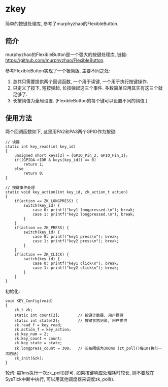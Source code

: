 # zkey

简单的按键处理库, 参考了murphyzhao的FlexibleButton.

## 简介

murphyzhao的FlexibleButton是一个强大的按键处理库, 链接: https://github.com/murphyzhao/FlexibleButton. 

参考FlexibleButton实现了一个极简版, 主要不同之处:

1. 总共只需要提供两个回调函数, 一个用于读键, 一个用于执行按键操作.
2. 只定义了按下, 短按弹起, 长按弹起这三个事件. 多数简单应用其实有这三个就足够了.
3. 长按阈值为全局设置. (FlexibleButton的每个键可以设置不同的阈值.)

## 使用方法

两个回调函数如下, 这里用PA2和PA3两个GPIO作为按键:

    // 读键
    static int key_read(int key_id)
    {
        unsigned short keys[2] = {GPIO_Pin_2, GPIO_Pin_3};
        if((GPIOA->IDR & keys[key_id]) == 0)
            return 1;
        else
            return 0;
    }

    // 按键事件处理
    static void key_action(int key_id, zk_action_t action)
    {
        if(action == ZK_LONGPRESS) {
            switch(key_id) {
                case 0: printf("key1 longpressed.\n"); break;
                case 1: printf("key2 longpressed.\n"); break;
            }
        }
        if(action == ZK_PRESS) {
            switch(key_id) {
                case 0: printf("key1 press\n"); break;
                case 1: printf("key2 press\n"); break;
            }
        }
        if(action == ZK_CLICK) {
            switch(key_id) {
                case 0: printf("key1 click\n"); break;
                case 1: printf("key2 click\n"); break;
            }
        }
    }

初始化:

    void KEY_Config(void)
    {
        zk_t zk;
        static int count[2];        // 按键计数器, 用户提供
        static int state[2];        // 按键状态记录, 用户提供
        zk.read_f = key_read;
        zk.action_f = key_action;
        zk.key_num = 2;
        zk.key_count = count;
        zk.key_state = state;
        zk.longpress_count = 300;   // 长按阈值为300ms (zt_poll()每1ms执行一次的话)
        zk_init(&zk);
    }

轮询: 每1ms执行一次zk_poll()即可. 如果按键响应处理耗时较长, 则不要放在SysTick中断中执行, 可以用其他调度器来调度zk_poll().    
    
